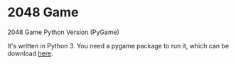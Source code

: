 # 2048 Game
2048 Game Python Version (PyGame)

It's written in Python 3. You need a pygame package to run it, which can be download [here](http://www.pygame.org/download.shtml).
